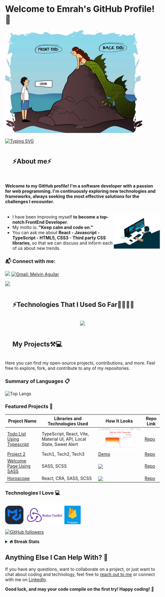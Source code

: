 # Welcome to Emrah's GitHub Profile! 👋

<picture> <img src="./FrontEndBackEndUser.jpg" align="center"  width = 450px /> </picture>

<a href="https://git.io/typing-svg"><img src="https://readme-typing-svg.demolab.com?font=comic+sense&weight=600&size=25&pause=1000&color=1E88E5&vCenter=true&width=800&height=60&lines=Hi,+I+am+Emrah,;💪%F0%9F%91%A8%F0%9F%8F%BB%E2%80%8D%F0%9F%92%BB+A+Software+Developer;🚀currently, working+as+a+FrontEnd+Developer... ;🛸+Love+to+learn+new+technologies." alt="Typing SVG" /></a>

<!--h2 without bottom border-->
<div id="user-content-toc">
  <ul align="left">
    <summary> <h2 style="display: inline-block">⚡About me⚡</h2></summary>
  </ul>
</div>

<h4 style="display: inline-block; align="center"">  Welcome to my GitHub profile! I'm a software developer with a passion for web programming. I'm continuously exploring new technologies and frameworks, always seeking the most effective solutions for the challenges I encounter. 
</h4>

<picture> <img src="./FrontEnd.png" align="right"  width = 150px /> </picture>

- I have been improving myself **to become a top-notch FrontEnd Developer**.
- My motto is: **"Keep calm and code on."**
- You can ask me about **React - Javascript - TypeScript - HTML5, CSS3 - Third party CSS libraries**, so that we can discuss and inform each of us about new trends.

### 📬 Connect with me:

[![](https://img.shields.io/badge/linkedin-%230077B5.svg?&style=for-the-badge&logo=linkedin&logoColor=white)](https://www.linkedin.com/in/emrahugurlu2003/)
[![Gmail: Melvin Aguilar](https://img.shields.io/badge/-gmail-red?style=for-the-badge&logo=Gmail&logoColor=white&link=mailto:emrahugurlu2023@gmail.com)](mailto:emrahugurlu2023@gmail.com)

<img src="https://user-images.githubusercontent.com/73097560/115834477-dbab4500-a447-11eb-908a-139a6edaec5c.gif" >
<div id="user-content-toc">
  <ul>
    <summary><h2 style="display: inline-block">⚡Technologies That I Used So Far👨🏻‍💻🌌</h2></summary>

  </ul>
</div>
<!--tech stack icons-->
<p align="center">
  <a href="https://skillicons.dev">
    <img src="https://skillicons.dev/icons?i=html,css,js,ts,react,redux,bootstrap,materialui,tailwind,sass,styledcomponents,c,cpp,cs,java,bash,matlab,postman,github,vercel,vite,git,vscode&perline=15" />
  </a>
</p>

<div id="user-content-toc">
  <ul>
    <summary><h2 style="display: inline-block">My Projects⚒💻</h2></summary>
  </ul>
</div>

Here you can find my open-source projects, contributions, and more. Feel free to explore, fork, and contribute to any of my repositories.

### Summary of Languages 📋

![Top Langs](https://github-readme-stats.vercel.app/api/top-langs/?username=emrahugurlu2003&layout=compact&theme=dark)

### Featured Projects 🚀

| Project Name                                                              | Libraries and Technologies Used                                     | How It Looks                                                                                                                                          | Repo Link                                                         |
| ------------------------------------------------------------------------- | ------------------------------------------------------------------- | ----------------------------------------------------------------------------------------------------------------------------------------------------- | ----------------------------------------------------------------- |
| [Todo List Using Typescript](https://todo-app-typescript-ten.vercel.app/) | TypeScript, React, Vite, Material UI, API, Local State, Sweet Alert | [<picture> <img src="./Demo-Todo-List-TypeScript_Short.gif" align="center"  width = 450px /> </picture>](https://todo-app-typescript-ten.vercel.app/) | [Repo](https://github.com/emrahugurlu2003/todo-app-typescript)    |
| [Project 2](link-to-project2)                                             | Tech1, Tech2, Tech3                                                 | [Demo](link-to-demo2)                                                                                                                                 | [Repo](link-to-repo2)                                             |
| [Welcome Page Using SASS](https://travel-site-using-sass.vercel.app/)     | SASS, SCSS                                                          | [<picture> <img src="./Demo-Travel-Site-Using-SASS.gif" align="center"  width = 450px /> </picture>](https://travel-site-using-sass.vercel.app/)      | [Repo](https://github.com/emrahugurlu2003/Travel-Site-Using-SASS) |
| [Horoscope](https://react-horoscope.vercel.app)                           | React, CRA, SASS, SCSS                                              | [<picture> <img src="./Demo-React-Horoscope.gif" align="center"  width = 450px /> </picture>](https://react-horoscope.vercel.app/)                    | [Repo](https://github.com/emrahugurlu2003/react-horoscope)        |

### Technologies I Love 💻

<img src="./MUI.png" alt="MUI" height="60px" /> <img src="./ReduxToolKit.jpg" alt="Redux ToolKit" height="70px" /> <img src="./FireBase.png" alt="FireBase" height="60px" />

[![GitHub followers](https://img.shields.io/github/followers/emrahugurlu2003?style=social)](https://github.com/emrahugurlu2003)

<!-- ![](https://komarev.com/ghpvc/?username=AliDurul&style=flat-square) -->

<!-- ![](https://komarev.com/ghpvc/?username=emrahugurlu2003&color=blue&style=for-the-badge) -->
<!-- ![Profile views](https://gpvc.arturio.dev/AliDurul) -->

<!-- ## GitHub Usage Stats 📊

[![GitHub stats](https://github-readme-stats.vercel.app/api?username=emrahugurlu2003&show_icons=true&theme=dark)](https://github.com/emrahugurlu2003) -->

<details>
<summary><b>🔥 Streak Stats</b></summary>
<br>
  
[![GitHub Streak](http://github-readme-streak-stats.herokuapp.com?user=emrahugurlu2003&theme=transparent&border_radius=4.4&exclude_days=Sun&card_width=390)](https://git.io/streak-stats)
</details>

<!-- <details>
<summary><b>🏆 Github Trophies</b></summary>
<br>
<img align="center" src="https://github-profile-trophy.vercel.app/?username=emrahugurlu2003&theme=discord" alt="MelvinAguilar" />
</details> -->

## Anything Else I Can Help With? 🤔

If you have any questions, want to collaborate on a project, or just want to chat about coding and technology, feel free to [reach out to me](mailto:emrahugurlu2023@gmail.com) or connect with me on [LinkedIn](https://www.linkedin.com/in/emrahugurlu2003/).

**Good luck, and may your code compile on the first try! Happy coding!** 🚀
